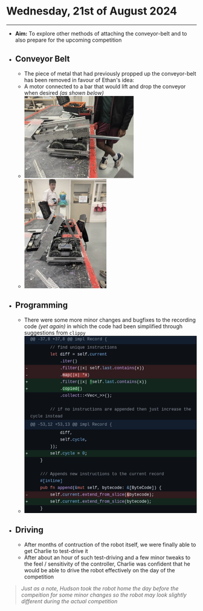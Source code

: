 # Wednesday, 21st of August 2024
---
- **Aim:** To explore other methods of attaching the conveyor-belt and to also prepare for the upcoming competition
- ## Conveyor Belt
  - The piece of metal that had previously propped up the conveyor-belt has been removed in favour of Ethan's idea:
  - A motor connected to a bar that would lift and drop the conveyor when desired *(as shown below)*
  - ![Image of Inactive Lifter](../assets/2024-08-21/inactive.webp)
  - ![Image of Active Lifter](../assets/2024-08-21/active.webp)
- ## Programming
  - There were some more minor changes and bugfixes to the recording code *(yet again)* in which the code had been simplified through suggestions from `clippy`
  - ![Image of the Code Changes](../assets/2024-08-21/code.webp)
- ## Driving
  - After months of contruction of the robot itself, we were finally able to get Charlie to test-drive it
  - After about an hour of such test-driving and a few minor tweaks to the feel / sensitivity of the controller, Charlie was confident that he would be able to drive the robot effectively on the day of the competition
> *Just as a note, Hudson took the robot home the day before the compeition for some minor changes so the robot may look slightly different during the actual competition*
